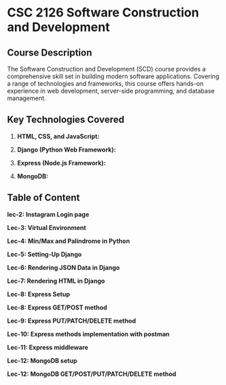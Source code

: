 # CSC 2126 Software Construction and Development

## Course Description

The Software Construction and Development (SCD) course provides a comprehensive skill set in building modern software applications. Covering a range of technologies and frameworks, this course offers hands-on experience in web development, server-side programming, and database management.

## Key Technologies Covered

1. **HTML, CSS, and JavaScript:**

2. **Django (Python Web Framework):**

3. **Express (Node.js Framework):**

4. **MongoDB:**

<h2>Table of Content</h2>

**lec-2: Instagram Login page**

**Lec-3: Virtual Environment**

**Lec-4: Min/Max and Palindrome in Python**

**Lec-5: Setting-Up Django**

**Lec-6: Rendering JSON Data in Django**

**Lec-7: Rendering HTML in Django**

**Lec-8: Express Setup**

**Lec-8: Express GET/POST method**

**Lec-9: Express PUT/PATCH/DELETE method**

**Lec-10: Express methods implementation with postman**

**Lec-11: Express middleware**

**Lec-12: MongoDB setup**

**Lec-12: MongoDB GET/POST/PUT/PATCH/DELETE method**
